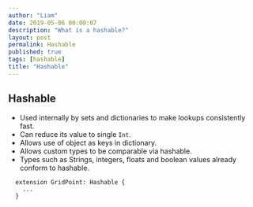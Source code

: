 ```yaml
---
author: "Liam"
date: 2019-05-06 00:00:07
description: "What is a hashable?"
layout: post
permalink: Hashable
published: true
tags: [hashable]
title: "Hashable"
---
```


## Hashable

- Used internally by sets and dictionaries to make lookups consistently fast.
- Can reduce its value to single `Int`.
- Allows use of object as keys in dictionary.
- Allows custom types to be comparable via hashable.
- Types such as Strings, integers, floats and boolean values already conform to hashable.

```
  extension GridPoint: Hashable {
    ...
  }
```
